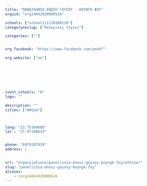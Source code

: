 ```yaml
---
title: "ΠΑΝΕΛΛΗΝΙΑ ΕΝΩΣΗ ΓΟΥΣΟΥ - ΚΟΥΝΓΚ ΦΟΥ"
orguid: "org14042020000526"

schools: ["school211120180110"]
categorynoslug: ["Πολεμικές τέχνες"]

categories: [""]


org_facebook: "https://www.facebook.com/pewkf"

org_website: ["no"]







count_schools: "0"
logo: ""

description: ""
cities: ["Αθήνα"]



long: "23.75384688"
lat : "37.97198619"


phone: "6979197919"
address: |
    

url: "organisations/panellinia-enosi-goysoy-koyngk-foy/athina/"
slug: "panellinia-enosi-goysoy-koyngk-foy"
aliases:
    - /org14042020000526
---
```



